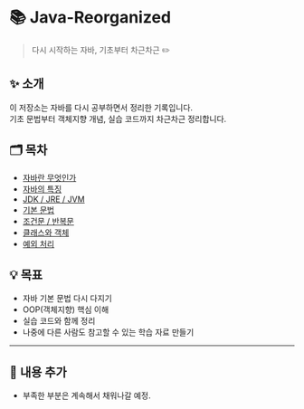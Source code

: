 # 📚 Java-Reorganized

> 다시 시작하는 자바, 기초부터 차근차근 ✏️


  

## ✨ 소개
이 저장소는 자바를 다시 공부하면서 정리한 기록입니다.  
기초 문법부터 객체지향 개념, 실습 코드까지 차근차근 정리합니다.

  


## 🗂️ 목차
- [자바란 무엇인가](./docs/java_intro.md)
- [자바의 특징](./docs/java_features.md)
- [JDK / JRE / JVM](./docs/java_jdk_jre_jvm.md)
- [기본 문법](./docs/java_basics.md)
- [조건문 / 반복문](./docs/java_control_flow.md)
- [클래스와 객체](./docs/java_oop.md)
- [예외 처리](./docs/java_exception.md)


  

## 💡 목표
- 자바 기본 문법 다시 다지기
- OOP(객체지향) 핵심 이해
- 실습 코드와 함께 정리
- 나중에 다른 사람도 참고할 수 있는 학습 자료 만들기

---

## 📝 내용 추가
- 부족한 부분은 계속해서 채워나갈 예정.
